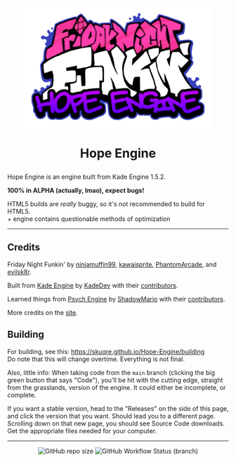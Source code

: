 <p align="center">
<img src="art/Awesome  new funkin logo.png" style="max-width: 85%;" />
</p>

# <p align="center">Hope Engine</p>

Hope Engine is an engine built from Kade Engine 1.5.2.

**100% in ALPHA (actually, lmao), expect bugs!**

HTML5 builds are *really* buggy, so it's not recommended to build for HTML5.<br>
\+ engine contains questionable methods of optimization

---

## Credits
Friday Night Funkin' by [ninjamuffin99](https://twitter.com/ninja_muffin99), [kawaisprite](https://twitter.com/kawaisprite), [PhantomArcade](https://twitter.com/phantomarcade3k), and [evilsk8r](https://twitter.com/evilsk8r).

Built from [Kade Engine](https://github.com/KadeDev/Kade-Engine) by [KadeDev](https://github.com/KadeDev) with their [contributors](https://github.com/KadeDev/Kade-Engine/graphs/contributors).

Learned things from [Psych Engine](https://github.com/ShadowMario/FNF-PsychEngine) by [ShadowMario](https://github.com/ShadowMario) with their [contributors](https://github.com/ShadowMario/FNF-PsychEngine/graphs/contributors).

More credits on the [site](https://skuqre.github.io/Hope-Engine/credits).

## Building

For building, see this: <https://skuqre.github.io/Hope-Engine/building><br>
Do note that this will change overtime. Everything is not final.

Also, little info: When taking code from the `main` branch (clicking the big green button that says "Code"), you'll be hit with the cutting edge, straight from the grasslands, version of the engine. It could either be incomplete, or complete.

If you want a stable version, head to the "Releases" on the side of this page, and click the version that you want. Should lead you to a different page. Scrolling down on that new page, you should see Source Code downloads. Get the appropriate files needed for your computer.

---

<p align="center">
<img alt="GitHub repo size" src="https://img.shields.io/github/repo-size/skuqre/Hope-Engine?color=ad34ff&label=size&style=flat-square">
<img alt="GitHub Workflow Status (branch)" src="https://img.shields.io/github/workflow/status/skuqre/Hope-Engine/Build/main?color=ad34ff&style=flat-square">
</p>